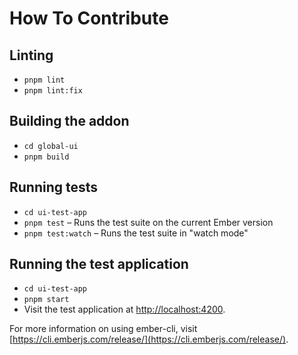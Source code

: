 # How To Contribute

## Linting

- `pnpm lint`
- `pnpm lint:fix`

## Building the addon

- `cd global-ui`
- `pnpm build`

## Running tests

- `cd ui-test-app`
- `pnpm test` – Runs the test suite on the current Ember version
- `pnpm test:watch` – Runs the test suite in "watch mode"

## Running the test application

- `cd ui-test-app`
- `pnpm start`
- Visit the test application at [http://localhost:4200](http://localhost:4200).

For more information on using ember-cli, visit [https://cli.emberjs.com/release/](https://cli.emberjs.com/release/).
